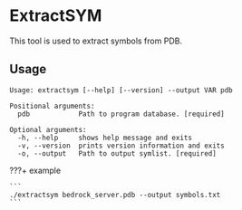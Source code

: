 # ExtractSYM

This tool is used to extract symbols from PDB.

## Usage

```
Usage: extractsym [--help] [--version] --output VAR pdb

Positional arguments:
  pdb            Path to program database. [required]

Optional arguments:
  -h, --help     shows help message and exits
  -v, --version  prints version information and exits
  -o, --output   Path to output symlist. [required]
```

???+ example

    ```
    ./extractsym bedrock_server.pdb --output symbols.txt
    ```
